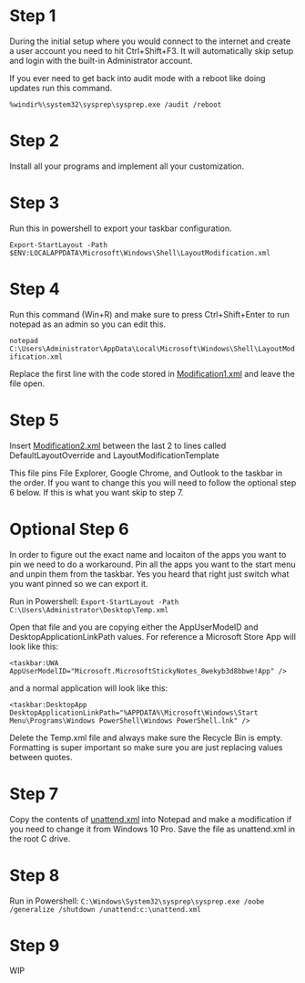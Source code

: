 # Step 1
During the initial setup where you would connect to the internet and create a user account you need to hit Ctrl+Shift+F3. It will automatically skip setup and login with the built-in Administrator account. 

If you ever need to get back into audit mode with a reboot like doing updates run this command.

`%windir%\system32\sysprep\sysprep.exe /audit /reboot`

# Step 2
Install all your programs and implement all your customization.

# Step 3
Run this in powershell to export your taskbar configuration.

`Export-StartLayout -Path $ENV:LOCALAPPDATA\Microsoft\Windows\Shell\LayoutModification.xml`

# Step 4
Run this command (Win+R) and make sure to press Ctrl+Shift+Enter to run notepad as an admin so you can edit this.

`notepad C:\Users\Administrator\AppData\Local\Microsoft\Windows\Shell\LayoutModification.xml`

Replace the first line with the code stored in [Modification1.xml](Sysprep/Modification1.xml) and leave the file open.

# Step 5
Insert [Modification2.xml](Sysprep/Modification2.xml) between the last 2 to lines called DefaultLayoutOverride and LayoutModificationTemplate

This file pins File Explorer, Google Chrome, and Outlook to the taskbar in the order. If you want to change this you will need to follow the optional step 6 below. If this is what you want skip to step 7.

# Optional Step 6
In order to figure out the exact name and locaiton of the apps you want to pin we need to do a workaround. Pin all the apps you want to the start menu and unpin them from the taskbar. Yes you heard that right just switch what you want pinned so we can export it.

Run in Powershell: `Export-StartLayout -Path C:\Users\Administrator\Desktop\Temp.xml`

Open that file and you are copying either the AppUserModeID and DesktopApplicationLinkPath values. For reference a Microsoft Store App will look like this: 

`<taskbar:UWA AppUserModelID="Microsoft.MicrosoftStickyNotes_8wekyb3d8bbwe!App" />`

and a normal application will look like this:

`<taskbar:DesktopApp DesktopApplicationLinkPath="%APPDATA%\Microsoft\Windows\Start Menu\Programs\Windows PowerShell\Windows PowerShell.lnk" />`

Delete the Temp.xml file and always make sure the Recycle Bin is empty. Formatting is super important so make sure you are just replacing values between quotes.

# Step 7
Copy the contents of [unattend.xml](Sysprep/unattend.xml) into Notepad and make a modification if you need to change it from Windows 10 Pro. Save the file as unattend.xml in the root C drive.

# Step 8
Run in Powershell: `C:\Windows\System32\sysprep\sysprep.exe /oobe /generalize /shutdown /unattend:c:\unattend.xml`

# Step 9
WIP


